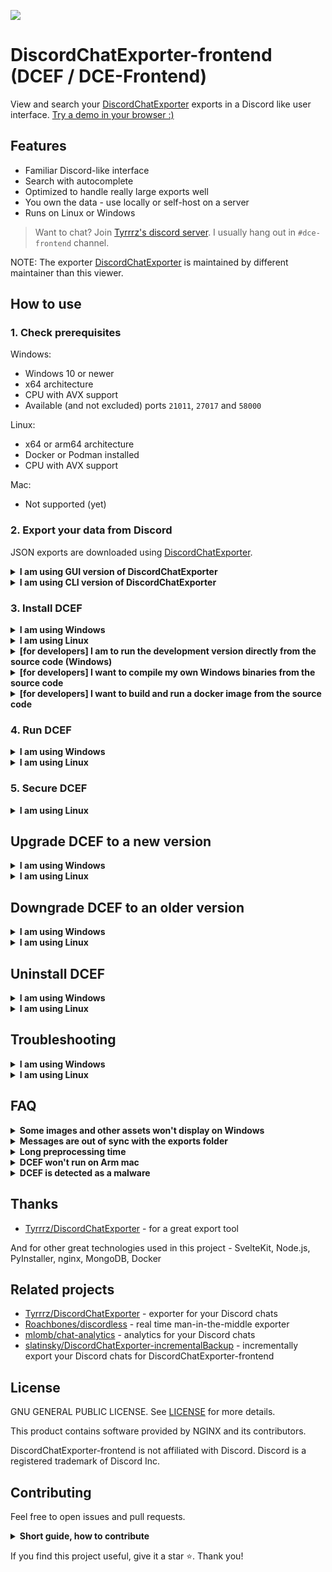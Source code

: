 ![](docs/screenshot.png)

# DiscordChatExporter-frontend (DCEF / DCE-Frontend)

View and search your [DiscordChatExporter](https://github.com/Tyrrrz/DiscordChatExporter) exports in a Discord like user interface. [Try a demo in your browser :)](https://dcef.slada.sk/)


## Features

- Familiar Discord-like interface
- Search with autocomplete
- Optimized to handle really large exports well
- You own the data - use locally or self-host on a server
- Runs on Linux or Windows 

> Want to chat? Join [Tyrrrz's discord server](https://discord.gg/2SUWKFnHSm). I usually hang out in `#dce-frontend` channel.

NOTE: The exporter [DiscordChatExporter](https://github.com/Tyrrrz/DiscordChatExporter) is maintained by different maintainer than this viewer.


## How to use

### 1. Check prerequisites

Windows:
- Windows 10 or newer
- x64 architecture
- CPU with AVX support
- Available (and not excluded) ports `21011`, `27017` and `58000`

Linux:
- x64 or arm64 architecture
- Docker or Podman installed
- CPU with AVX support

Mac:
- Not supported (yet)


### 2. Export your data from Discord

JSON exports are downloaded using [DiscordChatExporter](https://github.com/Tyrrrz/DiscordChatExporter).

<details><summary><b>I am using GUI version of DiscordChatExporter</b></summary>

1. Download the latest GUI version of [DiscordChatExporter](https://github.com/Tyrrrz/DiscordChatExporter/releases) - most commonly used is `DiscordChatExporter.win-x64.zip` for 64-bit Windows

2. If you want to export threads and forum posts, set `Show threads` option to `All` in the general settings of DiscordChatExporter

![](docs/dce-show-threads.png)

3. Obtain a Discord token by following [this guide](https://github.com/Tyrrrz/DiscordChatExporter/blob/master/.docs/Token-and-IDs.md)

4. Enter your Discord token to DiscordChatExporter and press Enter

5. If you have enabled `Show threads` option, load times are longer than expected, it will eventually load :)

6. Select the channels you want to export (or press CTRL+A to select all channels)

7. **Make sure that export format is set to `JSON` and `Format markdown` is disabled. Enable `Download assets`+`Reuse assets` option to download images, videos and other types of assets.**

![](docs/dce-export-more.png)

</details>

<details><summary><b>I am using CLI version of DiscordChatExporter</b></summary>

1. Download the latest CLI version of [DiscordChatExporter](https://github.com/Tyrrrz/DiscordChatExporter/releases) - most commonly used is `DiscordChatExporter.Cli.win-x64.zip` for 64-bit Windows
2. Extract it.
3. Open a terminal in the extracted folder by pressing ALT+D to highlight the path in the file explorer, then type type `cmd` and press Enter to open a terminal in that folder
3. Verify that DiscordChatExporter is working by running `DiscordChatExporter.Cli.exe --help`


Export all accessible channels, threads and forum posts in a server:

```bash
DiscordChatExporter.Cli.exe exportguild --token DISCORD_TOKEN -g SERVER_ID --media --reuse-media --markdown false --format Json --include-threads All --output OUTPUT_FOLDER_PATH
```


Export private messages:

```bash
DiscordChatExporter.Cli.exe exportdm --token DISCORD_TOKEN --media --reuse-media --markdown false --format Json --output OUTPUT_FOLDER_PATH
```

> TL;DR - always use `--media --reuse-media --markdown false --format Json` command line options for your exports to work with DCEF.


TIP: if you use Linux and want to automatically export your servers or DMs incrementally, you can try my [slatinsky/DiscordChatExporter-incrementalBackup](https://github.com/slatinsky/DiscordChatExporter-incrementalBackup) wrapper. You declare what you want to export in a config file and the wrapper will automatically export new messages from servers and DMs.

</details>


### 3. Install DCEF


<details><summary><b>I am using Windows</b></summary>

Only x64 architecture is supported. Won't work on Windows 7. Tested on Windows 10.

1. Download the latest release from [releases page](https://github.com/slatinsky/DiscordChatExporter-frontend/releases).
3. Extract the archive
4. Move your exports downloaded in the first chapter to `exports/` folder.
5. Apply a registry tweak located in `registry_tweaks/change_260_character_path_limit_to_32767.reg` and restart your computer. This tweak will increase the path limit to 32767 characters.

BUG: images and other assets won't load if the path to the assets [exceeds 260 characters](https://trac.nginx.org/nginx/ticket/1598) even with the registry tweak applied. FIX - Place your DCEF folder to a shorter path.

BETA BUILDS: Want to try new features? [Beta builds](https://github.com/slatinsky/DiscordChatExporter-frontend/actions/workflows/windows-build.yml). Beta builds are automatically built from the latest commit on `main` branch. (github account is needed to download them)

</details>




<details><summary><b>I am using Linux</b></summary>

Both `amd64` and `arm64` architectures are supported. Also your CPU is required to support AVX instructions (some VPS providers don't support it). Works for Raspberry Pi 5, but not on Raspberry Pi 4b (does not support AVX).

If you use `podman` instead of `docker`, replace `docker` with `podman` in the commands.

1. Pull the image from [docker hub](https://hub.docker.com/r/slada/dcef)

```bash
docker pull slada/dcef:main
```

2. Navigate to a folder with your exports downloaded in the first chapter

```bash
cd /path/to/your/exports
```

3. Run the container. This command will mount your current working directory to exports folder inside the container

```bash
docker run --restart=always --volume "$(pwd):/dcef/exports" --volume dcef_cache:/dcef/cache --name dcef -p 127.0.0.1:21011:21011 -it slada/dcef:main
```

The app will autostart with your computer if you are using `docker`. You need to create a systemd service to autostart the app if you use `podman`.

</details>


<details><summary><b>[for developers] I am to run the development version directly from the source code (Windows)</b></summary>

Install python3 and nodejs. Make sure that your `node --version` is at least `v18.17.1` and your `py --version` is at least `Python 3.11.0`. Make sure [Windows Terminal](https://github.com/microsoft/terminal) is installed (`wt --version`). Windows terminal is installed by default on Windows 11.
Install `nodemon` globally, which is used to automatically reload programs on change, by running `npm install -g nodemon`. Verify that it is installed correctly by running `nodemon --version`.

Then place your exports into `src/exports/` folder. Create that folder if it doesn't exist.

Then run in `cmd` the batch script `src/RUN_DEV.bat`:
```bash
cd src
RUN_DEV.bat
```

This script will install Python dependencies in virtual environment (stored in `src/_temp` folder) and will install frontend nodejs dependencies into `src/dcef/frontend/node_modules/`. Then it will open windows terminal with split panes with all the services needed to develop the app.

- frontend - automatically reloads on change. If you add a new dependency into `src/frontend/package.json`, close the watcher, run `npm install` and rerun `RUN_DEV.bat`
- fastapi - automatically reloads on change. Delete `src/_temp/fastapi/venv/` folder if you change a dependencies. Then rerun `RUN_DEV.bat`.
- nginx - needs to be restarted each time a config is updated - `taskkill /f /im dcefnginx.exe` and rerun `RUN_DEV.bat` again
- mongodb - if you need to clear the database, `taskkill /f /im dcefmongod.exe`, delete `src/_temp/mongodb/` folder and rerun `RUN_DEV.bat` again (preprocess will recreate the database from the scratch)
- preprocess - automatically reloads on change using nodemon. Delete `src/_temp/preprocess/venv/` folder if you change a dependencies. Then rerun `RUN_DEV.bat`.

</details>

<details><summary><b>[for developers] I want to compile my own Windows binaries from the source code</b></summary>

There are two ways to compile the Windows binaries:

1. Fork the project and run the github actions (located in `.github/workflows/windows-build.yml`) yourself. Then download the built binaries from the Github website.
2. Or follow the steps in previous chapter about setting up development environment. Then run `BUILD_RELEASE.bat` script located in `src/` directory. This script will compile the binaries and place them into `release/` folder. Test the binaries by running `release/dcef.exe`

Also you can download build for each commit into main branch from [my github actions](https://github.com/slatinsky/DiscordChatExporter-frontend/actions/workflows/windows-build.yml). You need to be logged-in to Github account to download them

</details>

<details><summary><b>[for developers] I want to build and run a docker image from the source code</b></summary>

Prerequisites: You need docker and git installed.

Clone the source code:

```bash
git clone https://github.com/slatinsky/DiscordChatExporter-frontend
cd DiscordChatExporter-frontend
```

Pull new changes from the git repository:

```bash
git pull
docker rm dcef --force
docker build -t dcef .
```


Run it:

```bash
cd release/exports/
docker run --restart=always --volume "$(pwd):/dcef/exports" --volume dcef_cache:/dcef/cache --name dcef -p 127.0.0.1:21011:21011 -d dcef
cd ../..
```


TIP: In case you encounter any problems with outdated exports, you can try to rebuild the database by deleting `dcef_cache` volume and then rerunning the container:

```bash
docker volume rm dcef_cache
```

</details>



### 4. Run DCEF

<details><summary><b>I am using Windows</b></summary>

1. Run `dcef.exe`
2. Wait for the program to process your exports. This will take several minutes
3. After preprocessing is finished, a window with graphical interface will appear. The same interface will also be available in your browser at [127.0.0.1:21011](http://127.0.0.1:21011/)

</details>


<details><summary><b>I am using Linux</b></summary>


Open [127.0.0.1:21011](http://127.0.0.1:21011/) in your browser to see graphical interface. It may take a while for all your exports to be visible. Check `docker logs dcef` to see the progress of the preprocessing.

TIP: change `-p 127.0.0.1:21011:21011` to `-p 21011:21011` in `docker run` command to make the viewer available from other devices in your network.

</details>


### 5. Secure DCEF

<details><summary><b>I am using Linux</b></summary>


The client-server architecture allows you to host the viewer on public servers. It is recommended to put the server behind another reverse proxy, such as nginx, that will handle SSL termination and authentication.

**Restrict open ports using firewall:**

Create firewall rules to open only TCP ports 22 (SSH) and 80 (HTTP) and enable firewall. If you want to use SSL, open port 443 (HTTPS) too.

```bash
ufw allow 22/tcp
ufw allow 80/tcp
ufw allow 443/tcp
ufw enable
```


**Check if DCEF port is bound only to loopback interface (localhost `127.0.0.1`):**

```bash
docker run ... -p 127.0.0.1:21011:21011 ...
```

**Secure the viewer with basic authentication:**

Create `.htpasswd` file:
```bash
sudo apt install apache2-utils
htpasswd -c /etc/nginx/.htpasswd <username>
<password>
```

**Change nginx site config to require authentication** (add lines `auth_basic` and `auth_basic_user_file`):

```conf
server {
        listen 80;

        location / {
            proxy_pass http://localhost:21011/;
            auth_basic           "Auth only";
            auth_basic_user_file /etc/nginx/.htpasswd;
        }
}
```

**Restart nginx:**

```bash
sudo systemctl restart nginx
```


NOTE: this is just a basic configuration and your password **is sent in plaintext**. If you own a domain, add SSL to encrypt the connection, use port 80 just to redirect to port 443. You can use free certificates from [Let's Encrypt](https://letsencrypt.org/) by configuring [Certbot](https://certbot.eff.org/) to automate the process. Find a more detailed guide on the internet.

</details>




## Upgrade DCEF to a new version

<details><summary><b>I am using Windows</b></summary>

1. Download the latest release zip from [releases page](https://github.com/slatinsky/DiscordChatExporter-frontend/releases) - name of the zip should be `DiscordChatExporter-frontend-vX.Y.Z-win.zip` where `X.Y.Z` is the version number.
2. Delete everything (except `exports/` folder) in your DiscordChatExporter-frontend folder.
3. Move everything (except `exports/` folder) from the new release zip to your DiscordChatExporter-frontend folder.

Tip: some upgrades don't require the database to be rebuilt. If you want to speed up the upgrade process, don't delete `_temp/mongodb/` folder. If the upgrade requires the database to be rebuilt, it will be handled automatically.

</details>

<details><summary><b>I am using Linux</b></summary>

Pull the new image from the [docker hub](https://hub.docker.com/r/slada/dcef) and restart the container.

```bash
cd path/to/your/exports/
docker rm dcef --force
docker image rm slada/dcef:main
docker pull slada/dcef:main
docker run --restart=always --volume "$(pwd):/dcef/exports" --volume dcef_cache:/dcef/cache --rm --name dcef -p 127.0.0.1:21011:21011 -it slada/dcef:main
```

</details>


## Downgrade DCEF to an older version

<details><summary><b>I am using Windows</b></summary>

1. Download older release zip from [releases page](https://github.com/slatinsky/DiscordChatExporter-frontend/releases) - name of the zip should be `DiscordChatExporter-frontend-vX.Y.Z-win.zip` where `X.Y.Z` is the version number.
2. Delete everything (except `exports/` folder) in your DiscordChatExporter-frontend folder.
3. **Delete `_temp/` folder**, which contains the database and other temporary files. This will force DCEF to rebuild the database from scratch and fill fix issues with the possibly incompatible database format.
4. Move everything (except `exports/` folder) from the release zip to your DiscordChatExporter-frontend folder.

</details>

<details><summary><b>I am using Linux</b></summary>

[Docker hub](https://hub.docker.com/r/slada/dcef) contains only the latest image built from the latest commit in main branch. if you want to use older version, you need to build the image from the source code.

Clone the git repository:

```bash
git clone https://github.com/slatinsky/DiscordChatExporter-frontend
cd DiscordChatExporter-frontend
```

Switch to the commit you want to build:

```bash
git checkout COMMIT_HASH
```

Remove the old image and the old database (`dcef_cache` volume):

```bash
docker rm dcef --force
docker volume rm dcef_cache
```

Build the image:

```bash
docker build -t dcef .
```

Run the image:

```bash
cd path/to/your/exports/
docker run --restart=always --volume "$(pwd):/dcef/exports" --volume dcef_cache:/dcef/cache --name dcef -p 127.0.0.1:21011:21011 -d dcef
```

</details>


## Uninstall DCEF

<details><summary><b>I am using Windows</b></summary>

This is a portable app. Just delete the folder with the app. But keep your exports from the `exports/` folder :).

Optionally also revert the registry tweak to decrease the path limit back to 260 characters. Run `registry_tweaks/restore_260_character_path_limit.reg` and restart your computer. But this is really not necessary.

</details>




<details><summary><b>I am using Linux</b></summary>

1. Kill and delete the container

```bash
docker rm dcef --force
```

2. Remove the volume

```bash
docker volume rm dcef_cache
```

3. Remove the image

```bash
docker image rm slada/dcef:main
```

</details>



## Troubleshooting

<details><summary><b>I am using Windows</b></summary>

Check the logs See logs `logs/dcef.log`.

Please check, if the top of the log contains line `windows-runner: OK: All required ports are available.`. DCEF needs ports `21011`, `27017`, `58000` to be available. If you have any of these ports occupied, DCEF won't start or won't work properly.

Check if one of those ports is not excluded by running `netsh int ipv4 show excludedportrange protocol=tcp`. If yes, you can remove the excluded ports by running the following commands in an elevated powershell window:

```powershell
# close all running DCEF processes
Get-Process dcef* -ErrorAction SilentlyContinue | ForEach-Object { Stop-Process $_.Id -Force }

# remove excluded ports (run as administrator)
net stop winnat
netsh interface ipv4 delete excludedportrange protocol=tcp startport=21011 numberofports=1
netsh interface ipv4 delete excludedportrange protocol=tcp startport=27017 numberofports=1
netsh interface ipv4 delete excludedportrange protocol=tcp startport=58000 numberofports=1
net start winnat
```

Find line `found X json channel exports` - if this number is 0, you don't have any valid exports in `/exports/` folder. Did you export in `json` format instead of the default `html` format? Did you apply the registry tweak and restarted your computer?

Find if there is line `preprocess done` (at the end of lines `processing <PATH_TO_JSON_FILE>`) - if you see this line, preprocessing step finished successfully. If you don't see this line, please check if there is any stacktrace in the logs. Stacktrace looks like this:

```
Traceback (most recent call last):
  File "dcef/backend/preprocess/main_mongo.py", line 82, in <module>
    main(input_dir, output_dir)
  File "dcef/backend/preprocess/main_mongo.py", line 67, in main
    raise Exception("Example stack trace exception")
Exception: Example stack trace exception
```

Please [report this issue](https://github.com/slatinsky/DiscordChatExporter-frontend/issues/new) with the stacktrace attached.

The viewer is tested against standard install of Windows 10, so there may be issues if you have some non-standard Windows setup. [advanced users] If no other solution works for you, run Docker version of DCEF inside WSL2 and follow linux instructions.

</details>


<details><summary><b>I am using Linux</b></summary>

Check the logs

```bash
docker logs dcef
```


Find line `found X json channel exports` - if this number is 0, you don't have any valid exports in `/dcef/exports/` folder (inside the container). Did you mount the folder correctly? To debug this issue, get a shell inside the container and list the folder

```bash
docker exec -it dcef bash
cd /dcef/exports/
ls
```

Export should be visible in that `/dcef/exports/` folder

</details>


## FAQ

<details><summary><b>Some images and other assets won't display on Windows</b></summary>

ISSUE: Files in `/exports/` folder may exceed Windows path length limit of 260 characters. [An issue with nginx server](https://trac.nginx.org/nginx/ticket/1598) is preventing assets from being served correctly.

FIX: Move DCEF to a folder with shorter path, e.g. `C:\Users\User\Downloads\DiscordChatExporter-frontend-vX.Y.Z-win\` -> `C:\DCEF\`

</details>

<details><summary><b>Messages are out of sync with the exports folder</b></summary>

After you put your export to `exports/` folder, don't remove and don't move them. DCEF keeps track of files and other assets in this folder and if you remove or move them, they won't show up correctly in DCEF, because the old paths would become invalid.

**TL;DR - only adding new files to `exports/` folder is supported. If you want to remove or move files, you need to clear the database afterwards.**

Clearing database on Windows:
- close DCEF
- delete `_temp/mongodb/` folder
- start DCEF again

Clearing database on Linux:
- kill DCEF container
- remove `dcef_cache` volume (`docker volume rm dcef_cache`)
- start DCEF container again

</details>


<details><summary><b>Long preprocessing time</b></summary>

DCEF is not just an simple viewer. It needs to preprocess the data into a database, so you can search through the messages. This process can take a long time for large exports. The next time you run DCEF, the startup will be fast (it will only process new exports).

Impatient? Navigate to `http://127.0.0.1:21011/` in your browser to see already processed exports :)

</details>


<details><summary><b>DCEF won't run on Arm mac</b></summary>

Mac is not supported, but [this pull request](https://github.com/slatinsky/DiscordChatExporter-frontend/pull/30) may help you

</details>

<details><summary><b>DCEF is detected as a malware</b></summary>

DCEF is not a malware. It's a false positive. The project is open source, you can check the source code yourself.

The windows release is exactly the same as the ones built on Github's servers by [github actions](https://github.com/slatinsky/DiscordChatExporter-frontend/blob/main/.github/workflows/windows-build.yml). Executables (`nginx.exe`, `mongod.exe`) are sourced from their official websites. I upload releases manually, but the zip is exactly the same as the last successful build on github actions.

Docker image is built on Github's servers github actions [github actions](https://github.com/slatinsky/DiscordChatExporter-frontend/blob/main/.github/workflows/docker-image.yml) too. This action directly uploads the image to docker hub.

Tinfoil hat on? Replace `nginx.exe`, `mongod.exe`, `msvcp140.dll` and `vcruntime140_1.dll` with your own trusted copy. Then compile your own version from source code.

[Related discussion #13](https://github.com/slatinsky/DiscordChatExporter-frontend/discussions/13)

</details>


## Thanks

- [Tyrrrz/DiscordChatExporter](https://github.com/Tyrrrz/DiscordChatExporter) - for a great export tool

And for other great technologies used in this project - SvelteKit, Node.js, PyInstaller, nginx, MongoDB, Docker


## Related projects

- [Tyrrrz/DiscordChatExporter](https://github.com/Tyrrrz/DiscordChatExporter) - exporter for your Discord chats
- [Roachbones/discordless](https://github.com/Roachbones/discordless) - real time man-in-the-middle exporter
- [mlomb/chat-analytics](https://github.com/mlomb/chat-analytics) - analytics for your Discord chats
- [slatinsky/DiscordChatExporter-incrementalBackup](https://github.com/slatinsky/DiscordChatExporter-incrementalBackup) - incrementally export your Discord chats for DiscordChatExporter-frontend


## License

GNU GENERAL PUBLIC LICENSE. See [LICENSE](LICENSE) for more details.

This product contains software provided by NGINX and its contributors.

DiscordChatExporter-frontend is not affiliated with Discord. Discord is a registered trademark of Discord Inc.


## Contributing

Feel free to open issues and pull requests.

<details><summary><b>Short guide, how to contribute</b></summary>

- Fork the repository
- Create a new branch
- Implement your changes
- Commit and push your changes
- Create a pull request

</details>


If you find this project useful, give it a star ⭐. Thank you!
